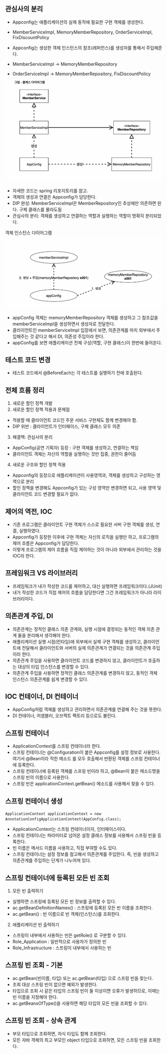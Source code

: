 ## 관심사의 분리
- Appconfig는 애플리케이션의 실제 동작에 필요한 구현 객체를 생성한다.
- MemberServiceImpl, MemoryMemberRepository, OrderServiceImpl, FixDiscountPolicy

- Appconfig는 생성한 객체 인스턴스의 참조(레퍼런스)를 생성자를 통해서 주입해준다.
- MemberServiceImpl -> MemoryMemberRepository
- OrderServiceImpl -> MemoryMemberRepository, FixDiscountPolicy

![img.png](img.png)
- 자세한 코드는 spring 리포지토리를 참고.
- 객체의 생성과 연결은 Appconfig가 담당한다.
- DIP 완성: MemberServiceImpl은 MemberRepository인 추상에만 의존하면 된다. 구체 클래스를 몰라도됨
- 관심사의 분리: 객체를 생성하고 연결하는 역할과 실행하는 역할이 명확히 분리되었다.

객체 인스턴스 다이어그램
![img_1.png](img_1.png)
- appConfig 객체는 memoryMemberRepository 객체를 생성하고 그 참조값을 memberServiceImpl을
생성하면서 생성자로 전달한다.
- 클라이언트인 memberServiceImpl 입장에서 보면, 의존관계를 마치 외부에서 주입해주는 것 같다고
해서 DI, 의존성 주입이라 한다.
- appConfig를 보면 애플리케이션 전체 구성(역할, 구현 클래스)이 한번에 들어온다.

## 테스트 코드 변경
- 테스트 코드에서 @BeforeEach는 각 테스트를 실행하기 전에 호출된다.

## 전체 흐름 정리
1. 새로운 할인 정책 개발
2. 새로운 할인 정책 적용과 문제점 
- 적용할 때 클라이언트 코드인 주문 서비스 구현체도 함께 변경해야 함.
- DIP 위반 : 클라이언트가 인터페이스, 구체 클래스 모두 의존
3. 해결책: 관심사의 분리
- AppConfig(공연 기획자) 등장 : 구현 객체를 생성하고, 연결하는 책임
- 클라이언트 객체는 자신의 역할을 실행하는 것만 집중, 권한이 줄어듬
4. 새로운 구조와 할인 정책 적용
- Appconfig의 등장으로 애플리케이션이 사용영역과, 객체를 생성하고 구성하는 영역으로 분리
- 할인 정책을 변경해도 Appconfig가 있는 구성 영역만 변경하면 되고, 사용 영역 및 클라이언트 코드 변경할
필요가 없다.

## 제어의 역전, IOC
- 기존 프로그램은 클라이언트 구현 객체가 스스로 필요한 서버 구현 객체를 생성, 연결, 실행하였다.
- Appconfig가 등장한 이후에 구현 객체는 자신의 로직을 실행만 하고, 프로그램의 제어 흐름은 Appconfig가 담당한다.
- 이렇게 프로그램의 제어 흐름을 직접 제어하는 것이 아니라 외부에서 관리하는 것을 IOC라 한다.

## 프레임워크 VS 라이브러리
- 프레임워크가 내가 작성한 코드를 제어하고, 대신 실행하면 프레임워크이다.(JUnit)
- 내가 작성한 코드가 직접 제어의 흐름을 담당한다면 그건 프레임워크가 아니라 라이브러리이다.

## 의존관계 주입, DI
- 의존관계는 정적인 클래스 의존 관계와, 실행 시점에 결정되는 동적인 객체 의존 관계 둘을 분리해서 생각해야 한다.
- 애플리케이션 실행 시점(런타임)에 외부에서 실제 구현 객체를 생성하고, 클라이언트에 전달해서
클라이언트와 서버의 실제 의존관계가 연결되는 것을 의존관계 주입이라 한다.
- 의존관계 주입을 사용하면 클라이언트 코드를 변경하지 않고, 클라이언트가 호출하는 대상의 타입 인스턴스를
변경할 수 있다.
- 의존관계 주입을 사용하면 정적인 클래스 의존관계를 변경하지 않고, 동적인 객체 인스턴스 의존관계를 쉽게
변경할 수 있다.

## IOC 컨테이너, DI 컨테이너
- AppConfig처럼 객체를 생성하고 관리하면서 의존관계를 연결해 주는 것을 뜻한다.
- DI 컨테이너, 어셈블러, 오브젝트 팩토리 등으로도 불린다.

## 스프링 컨테이너
- ApplicationContext를 스프링 컨테이너라 한다.
- 스프링 컨테이너는 @Configuration이 붙은 Appconfig를 설정 정보로 사용한다. 여기서 @Bean이라 적힌 메소드
를 모두 호출해서 반환된 객체를 스프링 컨테이너에 등록한다.
- 스프링 컨테이너에 등록된 객체를 스프링 빈이라 하고, @Bean이 붙은 메소드명을 스프링 빈의 이름으로 사용한다.
- 스프링 빈은 applicationContext.getBean() 메소드를 사용해서 찾을 수 있다.

## 스프링 컨테이너 생성
`ApplicationContext applicationContext = new AnnotationConfigApplicationContext(AppConfig.class);`
- ApplicationContext는 스프링 컨테이너이자, 인터페이스이다.
- 스프링 컨테이너는 파라미터로 넘어온 설정 클래스 정보를 사용해서 스프링 빈을 등록한다.
- 빈 이름은 메서드 이름을 사용하고, 직접 부여할 수도 있다.
- 스프링 컨테이너는 설정 정보를 참고해서 의존관계를 주입한다. 즉, 빈을 생성하고 의존관계를 주입하는 단계가 나누어져 있다.

## 스프링 컨테이너에 등록된 모든 빈 조회
1. 모든 빈 출력하기
- 실행하면 스프링에 등록된 모든 빈 정보를 출력할 수 있다.
- ac.getBeanDefinitionNames() : 스프링에 등록된 모든 빈 이름을 조회한다.
- ac.getBean() : 빈 이름으로 빈 객체(인스턴스)를 조회한다.

2. 애플리케이션 빈 출력하기
- 스프링이 내부에서 사용하는 빈은 getRole() 로 구분할 수 있다.
- Role_Application : 일반적으로 사용자가 정의한 빈
- Role_Infrastructure : 스프링이 내부에서 사용하는 빈

## 스프링 빈 조회 - 기본
- ac.getBean(빈이름, 타입) 또는 ac.getBean(타입) 으로 스프링 빈을 찾는다.
- 조회 대상 스프링 빈이 없으면 예외가 발생한다.
- 타입으로 조회 시 같은 타입의 스프링 빈이 둘 이상이면 오류가 발생하므로, 이때는 빈 이름을 지정해야 한다.
- ac.getBeansOfType()을 사용하면 해당 타입의 모든 빈을 조회할 수 있다.

## 스프링 빈 조회 - 상속 관계
- 부모 타입으로 조회하면, 자식 타입도 함께 조회한다.
- 모든 자바 객체의 최고 부모인 object 타입으로 조회하면, 모든 스프링 빈을 조회한다.




